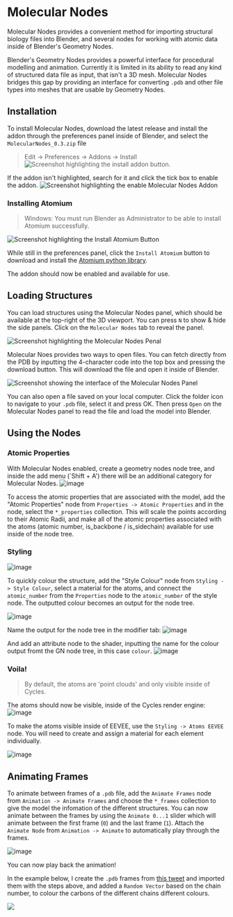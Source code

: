 # Molecular Nodes

Molecular Nodes provides a convenient method for importing structural biology files into Blender, and several nodes for working with atomic data inside of Blender's Geometry Nodes.

Blender's Geometry Nodes provides a powerful interface for procedural modelling and animation. Currently it is limited in its ability to read any kind of structured data file as input, that isn't a 3D mesh. Molecular Nodes bridges this gap by providing an interface for converting `.pdb` and other file types into meshes that are usable by Geometry Nodes.

## Installation

To install Molecular Nodes, download the latest release and install the addon through the preferences panel inside of Blender, and select the `MolecularNodes_0.3.zip` file
> Edit -> Preferences -> Addons -> Install
![Screenshot highlighting the install addon button.](img/install-addon.png)

If the addon isn't highlighted, search for it and click the tick box to enable the addon.
![Screenshot highlighting the enable Molecular Nodes Addon](img/enable-addon.png)

### Installing Atomium
> Windows: You must run Blender as Administrator to be able to install Atomium successfully.

![Screenshot highlighting the Install Atomium Button](img/install-atomium.png)

While still in the preferences panel, click the `Install Atomium` button to download and install the [Atomium python library](https://github.com/samirelanduk/atomium). 

The addon should now be enabled and available for use. 

## Loading Structures
You can load structures using the Molecular Nodes panel, which should be available at the top-right of the 3D viewport. You can press `N` to show & hide the side panels. Click on the `Molecular Nodes` tab to reveal the panel.

![Screenshot highlighting the Molecular Nodes Penal](img/mol-panel-viewport.png)

Molecular Noes provides two ways to open files. You can fetch directly from the PDB by inputting the 4-character code into the top box and pressing the download button. This will download the file and open it inside of Blender.

![Screenshot showing the interface of the Molecular Nodes Panel](img/mol-panel.png)

You can also open a file saved on your local computer. Click the folder icon to navigate to your `.pdb` file, select it and press OK. Then press `Open` on the Molecular Nodes panel to read the file and load the model into Blender.

## Using the Nodes

### Atomic Properties
With Molecular Nodes enabled, create a geometry nodes node tree, and inside the add menu (`Shift + A') there will be an additional category for Molecular Nodes. 
![image](https://user-images.githubusercontent.com/36021261/165195736-def01745-aa71-456a-956d-0cc40bc43df8.png)

To access the atomic properties that are associated with the model, add the "Atomic Properties" node from `Properties -> Atomic Properties` and in the node, select the `*_properties` collection. This will scale the points according to their Atomic Radii, and make all of the atomic properties associated with the atoms (atomic number, is_backbone / is_sidechain) available for use inside of the node tree.

### Styling
![image](https://user-images.githubusercontent.com/36021261/165195935-9cda165c-6b05-4c14-a9c9-12748ad006b7.png)

To quickly colour the structure, add the "Style Colour" node from `Styling -> Style Colour`, select a material for the atoms, and connect the `atomic_number` from the `Properties` node to the `atomic_number` of the style node. The outputted colour becomes an output for the node tree.

![image](https://user-images.githubusercontent.com/36021261/165196242-038cd2d7-5270-426a-9c13-a3a9ef43ac57.png)

Name the output for the node tree in the modifier tab: 
![image](https://user-images.githubusercontent.com/36021261/165196280-bcd62e5a-3dcc-4f52-aede-a4227f8c1046.png)

And add an attribute node to the shader, inputting the name for the colour output fromt the GN node tree, in this case `colour`. 
![image](https://user-images.githubusercontent.com/36021261/165196355-c58de115-13c6-4533-9bad-e0d86806e7b7.png)

### Voila!
> By default, the atoms are 'point clouds' and only visible inside of Cycles. 

The atoms should now be visible, inside of the Cycles render engine: 
![image](https://user-images.githubusercontent.com/36021261/165196439-1fa247f3-cf44-40d1-a13a-57320c341f3a.png)

To make the atoms visible inside of EEVEE, use the `Styling -> Atoms EEVEE` node. You will need to create and assign a material for each element individually.

![image](https://user-images.githubusercontent.com/36021261/165196698-2abe212a-9175-4c50-89a0-313c75e3bc31.png)

## Animating Frames
To animate between frames of a `.pdb` file, add the `Animate Frames` node from `Animation -> Animate Frames` and choose the `*_frames` collection to give the model the infomation of the different structures. You can now animate between the frames by using the `Animate 0...1` slider which will animate between the first frame (`0`) and the last frame (`1`). Attach the `Animate Node` from `Animation -> Animate` to automatically play through the frames.

![image](https://user-images.githubusercontent.com/36021261/165197211-8b806065-5d69-4b49-abab-1fd425b48c77.png)

You can now play back the animation!

In the example below, I create the `.pdb` frames from [this tweet](https://twitter.com/UCSFChimeraX/status/1258888093068701696?s=20&t=zDVE14P-Q6HfHJtnJpsKSw) and imported them with the steps above, and added a `Random Vector` based on the chain number, to colour the carbons of the different chains different colours.

![](img/atp-animation-demo.gif)



